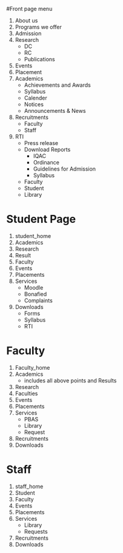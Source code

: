 #Front page menu
1. About us
2. Programs we offer
3. Admission
4. Research
    * DC
    * RC
    * Publications
5. Events
6. Placement
7. Academics
    * Achievements and Awards
    * Syllabus
    * Calender
    * Notices
    * Announcements & News
8. Recruitments
    * Faculty
    * Staff
9. RTI
    * Press release
    * Download Reports
        * IQAC
        * Ordinance 
        * Guidelines for Admission
        * Syllabus
    * Faculty
    * Student
    * Library

# Student Page
1. student_home     
2. Academics
3. Research
4. Result
5. Faculty
6. Events
7. Placements
8. Services
    * Moodle
    * Bonafied
    * Complaints
9. Downloads
    * Forms
    * Syllabus
    * RTI

# Faculty
1. Faculty_home
2. Academics
    * includes all above points and Results
3. Research
4. Faculties
5. Events
6. Placements
7. Services
    * PBAS
    * Library
    * Request
8. Recruitments
9. Downloads

# Staff
1. staff_home
2. Student
3. Faculty
4. Events
5. Placements
6. Services
    * Library
    * Requests
7. Recruitments    
8. Downloads

